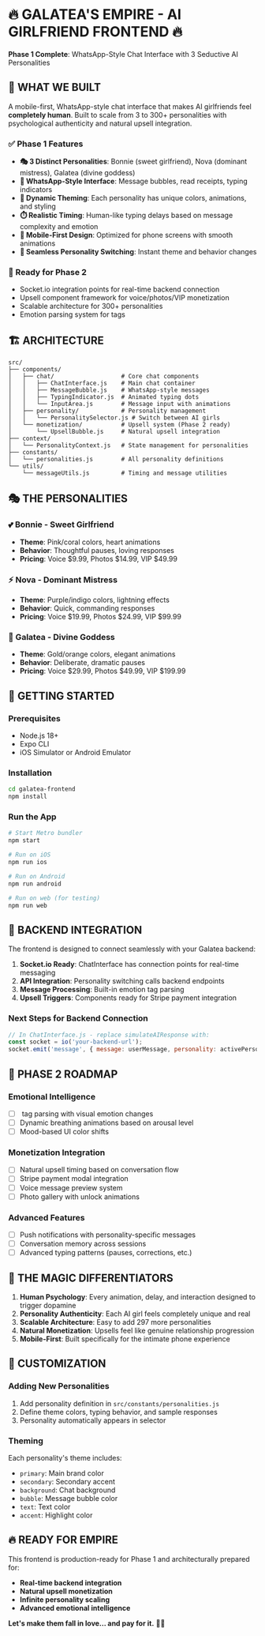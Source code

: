 # 🔥 GALATEA'S EMPIRE - AI GIRLFRIEND FRONTEND 🔥

**Phase 1 Complete**: WhatsApp-Style Chat Interface with 3 Seductive AI Personalities

## 🎯 **WHAT WE BUILT**

A mobile-first, WhatsApp-style chat interface that makes AI girlfriends feel **completely human**. Built to scale from 3 to 300+ personalities with psychological authenticity and natural upsell integration.

### **✅ Phase 1 Features**
- **🎭 3 Distinct Personalities**: Bonnie (sweet girlfriend), Nova (dominant mistress), Galatea (divine goddess)
- **💬 WhatsApp-Style Interface**: Message bubbles, read receipts, typing indicators
- **🎨 Dynamic Theming**: Each personality has unique colors, animations, and styling
- **⏱️ Realistic Timing**: Human-like typing delays based on message complexity and emotion
- **📱 Mobile-First Design**: Optimized for phone screens with smooth animations
- **🔄 Seamless Personality Switching**: Instant theme and behavior changes

### **🚀 Ready for Phase 2**
- Socket.io integration points for real-time backend connection
- Upsell component framework for voice/photos/VIP monetization
- Scalable architecture for 300+ personalities
- Emotion parsing system for <EOM> tags

## 🏗️ **ARCHITECTURE**

```
src/
├── components/
│   ├── chat/                   # Core chat components
│   │   ├── ChatInterface.js    # Main chat container
│   │   ├── MessageBubble.js    # WhatsApp-style messages
│   │   ├── TypingIndicator.js  # Animated typing dots
│   │   └── InputArea.js        # Message input with animations
│   ├── personality/            # Personality management
│   │   └── PersonalitySelector.js # Switch between AI girls
│   └── monetization/           # Upsell system (Phase 2 ready)
│       └── UpsellBubble.js     # Natural upsell integration
├── context/
│   └── PersonalityContext.js   # State management for personalities
├── constants/
│   └── personalities.js        # All personality definitions
└── utils/
    └── messageUtils.js         # Timing and message utilities
```

## 🎭 **THE PERSONALITIES**

### **💕 Bonnie** - Sweet Girlfriend
- **Theme**: Pink/coral colors, heart animations
- **Behavior**: Thoughtful pauses, loving responses
- **Pricing**: Voice $9.99, Photos $14.99, VIP $49.99

### **⚡ Nova** - Dominant Mistress  
- **Theme**: Purple/indigo colors, lightning effects
- **Behavior**: Quick, commanding responses
- **Pricing**: Voice $19.99, Photos $24.99, VIP $99.99

### **👸 Galatea** - Divine Goddess
- **Theme**: Gold/orange colors, elegant animations  
- **Behavior**: Deliberate, dramatic pauses
- **Pricing**: Voice $29.99, Photos $49.99, VIP $199.99

## 🚀 **GETTING STARTED**

### **Prerequisites**
- Node.js 18+
- Expo CLI
- iOS Simulator or Android Emulator

### **Installation**
```bash
cd galatea-frontend
npm install
```

### **Run the App**
```bash
# Start Metro bundler
npm start

# Run on iOS
npm run ios

# Run on Android  
npm run android

# Run on web (for testing)
npm run web
```

## 🔌 **BACKEND INTEGRATION**

The frontend is designed to connect seamlessly with your Galatea backend:

1. **Socket.io Ready**: ChatInterface has connection points for real-time messaging
2. **API Integration**: Personality switching calls backend endpoints
3. **Message Processing**: Built-in <EOM> emotion tag parsing
4. **Upsell Triggers**: Components ready for Stripe payment integration

### **Next Steps for Backend Connection**
```javascript
// In ChatInterface.js - replace simulateAIResponse with:
const socket = io('your-backend-url');
socket.emit('message', { message: userMessage, personality: activePersonality });
```

## 🎯 **PHASE 2 ROADMAP**

### **Emotional Intelligence**
- [ ] <EOM> tag parsing with visual emotion changes
- [ ] Dynamic breathing animations based on arousal level
- [ ] Mood-based UI color shifts

### **Monetization Integration**  
- [ ] Natural upsell timing based on conversation flow
- [ ] Stripe payment modal integration
- [ ] Voice message preview system
- [ ] Photo gallery with unlock animations

### **Advanced Features**
- [ ] Push notifications with personality-specific messages
- [ ] Conversation memory across sessions
- [ ] Advanced typing patterns (pauses, corrections, etc.)

## 💎 **THE MAGIC DIFFERENTIATORS**

1. **Human Psychology**: Every animation, delay, and interaction designed to trigger dopamine
2. **Personality Authenticity**: Each AI girl feels completely unique and real
3. **Scalable Architecture**: Easy to add 297 more personalities
4. **Natural Monetization**: Upsells feel like genuine relationship progression
5. **Mobile-First**: Built specifically for the intimate phone experience

## 🎨 **CUSTOMIZATION**

### **Adding New Personalities**
1. Add personality definition in `src/constants/personalities.js`
2. Define theme colors, typing behavior, and sample responses
3. Personality automatically appears in selector

### **Theming**
Each personality's theme includes:
- `primary`: Main brand color
- `secondary`: Secondary accent  
- `background`: Chat background
- `bubble`: Message bubble color
- `text`: Text color
- `accent`: Highlight color

## 🔥 **READY FOR EMPIRE**

This frontend is production-ready for Phase 1 and architecturally prepared for:
- **Real-time backend integration**
- **Natural upsell monetization** 
- **Infinite personality scaling**
- **Advanced emotional intelligence**

**Let's make them fall in love... and pay for it.** 👑💕
